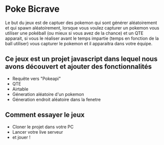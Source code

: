 # Poke Bicrave

Le but du jeux est de captuer des pokemon qui sont générer aléatoirement et qui spawn aléatoirement, lorsque vous voulez capturer un pokemon vous utiliser une pokéball (ou mieux si vous avez de la chance) et un QTE apparait, si vous le réaliser avant le temps impartie (temps en fonction de la ball utiliser) vous capturer le pokemon et il apparaitra dans votre équipe.

## Ce jeux est un projet javascript dans lequel nous avons découvert et ajouter des fonctionnalités

- Requête vers "Pokeapi"
- QTE 
- Airtable 
- Géneration aléatoire d'un pokemon 
- Géneration endroit aléatoire dans la fenetre

## Comment essayer le jeux 
 - Cloner le projet dans votre PC
 - Lancer votre live serveur 
 - et jouer ! 
 
